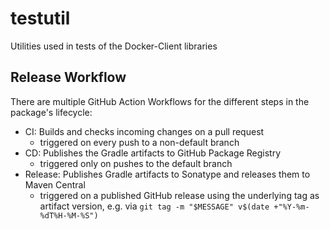 # testutil

Utilities used in tests of the Docker-Client libraries

## Release Workflow

There are multiple GitHub Action Workflows for the different steps in the package's lifecycle:

- CI: Builds and checks incoming changes on a pull request
  - triggered on every push to a non-default branch
- CD: Publishes the Gradle artifacts to GitHub Package Registry
  - triggered only on pushes to the default branch
- Release: Publishes Gradle artifacts to Sonatype and releases them to Maven Central
  - triggered on a published GitHub release using the underlying tag as artifact version, e.g. via `git tag -m "$MESSAGE" v$(date +"%Y-%m-%dT%H-%M-%S")`
